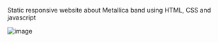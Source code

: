 Static responsive website about Metallica band using HTML, CSS and javascript





![image](https://user-images.githubusercontent.com/82444585/156883642-ce9e0710-cdc5-47b6-a94b-499edd76dec2.png)
